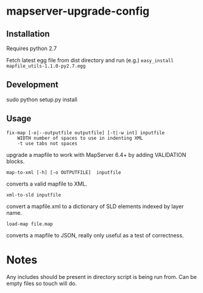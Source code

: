 # mapserver-upgrade-config

## Installation

Requires python 2.7 

Fetch latest egg file from dist directory and run (e.g.) `easy_install mapfile_utils-1.1.0-py2.7.egg`


## Development

sudo python setup.py install
    
## Usage

    fix-map [-o|--outputfile outputfile] [-t|-w int] inputfile
        WIDTH number of spaces to use in indenting XML
        -t use tabs not spaces
        
upgrade a mapfile to work with MapServer 6.4+ by adding VALIDATION blocks.

    map-to-xml [-h] [-o OUTPUTFILE]  inputfile

converts a valid mapfile to XML.

	xml-to-sld inputfile
	
convert a mapfile.xml to a dictionary of SLD elements indexed by layer name.

    load-map file.map
    
converts a mapfile to JSON, really only useful as a test of correctness.

# Notes
Any includes should be present in directory script is being run from. Can be empty files so touch will do.
